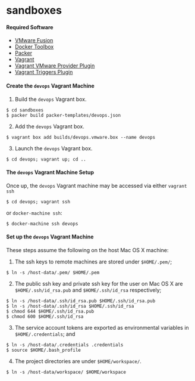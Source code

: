 # sandboxes

#### Required Software
- [VMware Fusion](https://www.vmware.com/products/fusion/fusion-evaluation)
- [Docker Toolbox](https://github.com/docker/toolbox/releases/)
- [Packer](https://www.packer.io/downloads.html)
- [Vagrant](https://www.vagrantup.com/downloads.html)
- [Vagrant VMware Provider Plugin](https://www.vagrantup.com/docs/vmware/installation.html)
- [Vagrant Triggers Plugin](https://github.com/emyl/vagrant-triggers)

#### Create the `devops` Vagrant Machine

1. Build the `devops` Vagrant box.
```
$ cd sandboxes
$ packer build packer-templates/devops.json
```
2. Add the `devops` Vagrant box.
```
$ vagrant box add builds/devops.vmware.box --name devops
```
3. Launch the `devops` Vagrant box.
```
$ cd devops; vagrant up; cd ..
```

#### The `devops` Vagrant Machine Setup
Once up, the `devops` Vagrant machine may be accessed via either `vagrant ssh`
```
$ cd devops; vagrant ssh
```
or `docker-machine ssh`:
```
$ docker-machine ssh devops
```

#### Set up the `devops` Vagrant Machine
These steps assume the following on the host Mac OS X machine:

1. The ssh keys to remote machines are stored under `$HOME/.pem/`;
```
$ ln -s /host-data/.pem/ $HOME/.pem
```
2. The public ssh key and private ssh key for the user on Mac OS X are `$HOME/.ssh/id_rsa.pub` and `$HOME/.ssh/id_rsa` respectively;
```
$ ln -s /host-data/.ssh/id_rsa.pub $HOME/.ssh/id_rsa.pub
$ ln -s /host-data/.ssh/id_rsa $HOME/.ssh/id_rsa
$ chmod 644 $HOME/.ssh/id_rsa.pub
$ chmod 600 $HOME/.ssh/id_rsa
```
3. The service account tokens are exported as environmental variables in `$HOME/.credentials`; and
```
$ ln -s /host-data/.credentials .credentials
$ source $HOME/.bash_profile
```
4. The project directories are under `$HOME/workspace/`.
```
$ ln -s /host-data/workspace/ $HOME/workspace
```
